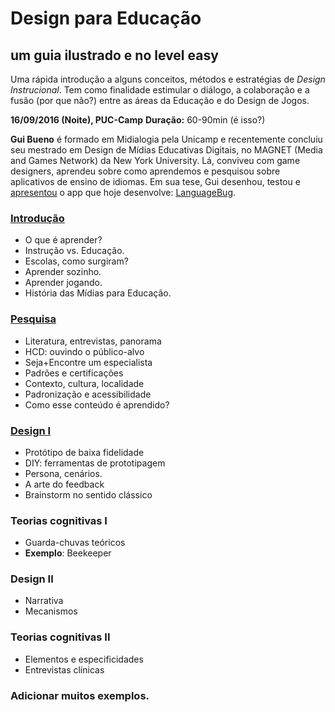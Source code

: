 # Design para Educação
## um guia ilustrado e no level easy

Uma rápida introdução a alguns conceitos, métodos e estratégias de *Design Instrucional*. Tem como finalidade estimular o diálogo, a colaboração e a fusão (por que não?) entre as áreas da Educação e do Design de Jogos.

**16/09/2016 (Noite), PUC-Camp**
**Duração:** 60-90min (é isso?)

**Gui Bueno** é formado em Midialogia pela Unicamp e recentemente concluiu seu mestrado em Design de Mídias Educativas Digitais, no MAGNET (Media and Games Network) da New York University. Lá, conviveu com game designers, aprendeu sobre como aprendemos e pesquisou sobre aplicativos de ensino de idiomas. Em sua tese, Gui desenhou, testou e [apresentou](https://www.youtube.com/watch?v=DGmgGfFZpQo) o app que hoje desenvolve: [LanguageBug](http://guibueno.github.io/).

### [Introdução](intro.md)

* O que é aprender?
* Instrução vs. Educação.
* Escolas, como surgiram?
* Aprender sozinho.
* Aprender jogando.
* História das Mídias para Educação.

### [Pesquisa](pesquisa.md)

* Literatura, entrevistas, panorama
* HCD: ouvindo o público-alvo
* Seja+Encontre um especialista
* Padrões e certificações
* Contexto, cultura, localidade
* Padronização e acessibilidade
* Como esse conteúdo é aprendido?

### [Design I](design-i.md)

* Protótipo de baixa fidelidade
* DIY: ferramentas de prototipagem
* Persona, cenários.
* A arte do feedback
* Brainstorm no sentido clássico

### Teorias cognitivas I

* Guarda-chuvas teóricos
* **Exemplo**: Beekeeper

### Design II

* Narrativa
* Mecanismos

### Teorias cognitivas II

* Elementos e especificidades
* Entrevistas clínicas

### Adicionar muitos exemplos.